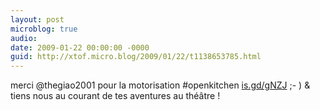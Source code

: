 ```yaml
---
layout: post
microblog: true
audio: 
date: 2009-01-22 00:00:00 -0000
guid: http://xtof.micro.blog/2009/01/22/t1138653785.html
---
```

merci @thegiao2001 pour la motorisation #openkitchen [is.gd/gNZJ](http://is.gd/gNZJ) ;- ) &amp; tiens nous au courant de tes aventures au théâtre !
